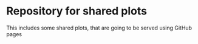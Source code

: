 # Repository for shared plots

This includes some shared plots, that are going to be served using GitHub pages
